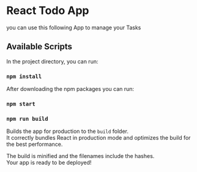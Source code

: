 # React Todo App

you can use this following App to manage your Tasks

## Available Scripts

In the project directory, you can run:

### `npm install`

After downloading the npm packages you can run:

### `npm start`

### `npm run build`

Builds the app for production to the `build` folder.\
It correctly bundles React in production mode and optimizes the build for the best performance.

The build is minified and the filenames include the hashes.\
Your app is ready to be deployed!
